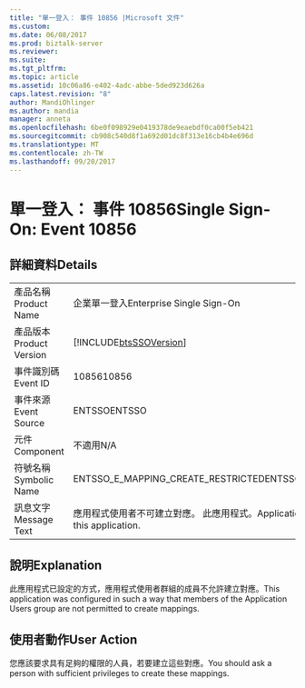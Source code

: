 ```yaml
---
title: "單一登入： 事件 10856 |Microsoft 文件"
ms.custom: 
ms.date: 06/08/2017
ms.prod: biztalk-server
ms.reviewer: 
ms.suite: 
ms.tgt_pltfrm: 
ms.topic: article
ms.assetid: 10c06a86-e402-4adc-abbe-5ded923d626a
caps.latest.revision: "8"
author: MandiOhlinger
ms.author: mandia
manager: anneta
ms.openlocfilehash: 6be0f098929e0419378de9eaebdf0ca00f5eb421
ms.sourcegitcommit: cb908c540d8f1a692d01dc8f313e16cb4b4e696d
ms.translationtype: MT
ms.contentlocale: zh-TW
ms.lasthandoff: 09/20/2017
---
```

# <a name="single-sign-on-event-10856"></a><span data-ttu-id="f983a-102">單一登入： 事件 10856</span><span class="sxs-lookup"><span data-stu-id="f983a-102">Single Sign-On: Event 10856</span></span>
## <a name="details"></a><span data-ttu-id="f983a-103">詳細資料</span><span class="sxs-lookup"><span data-stu-id="f983a-103">Details</span></span>  
  
|||  
|-|-|  
|<span data-ttu-id="f983a-104">產品名稱</span><span class="sxs-lookup"><span data-stu-id="f983a-104">Product Name</span></span>|<span data-ttu-id="f983a-105">企業單一登入</span><span class="sxs-lookup"><span data-stu-id="f983a-105">Enterprise Single Sign-On</span></span>|  
|<span data-ttu-id="f983a-106">產品版本</span><span class="sxs-lookup"><span data-stu-id="f983a-106">Product Version</span></span>|[!INCLUDE[btsSSOVersion](../includes/btsssoversion-md.md)]|  
|<span data-ttu-id="f983a-107">事件識別碼</span><span class="sxs-lookup"><span data-stu-id="f983a-107">Event ID</span></span>|<span data-ttu-id="f983a-108">10856</span><span class="sxs-lookup"><span data-stu-id="f983a-108">10856</span></span>|  
|<span data-ttu-id="f983a-109">事件來源</span><span class="sxs-lookup"><span data-stu-id="f983a-109">Event Source</span></span>|<span data-ttu-id="f983a-110">ENTSSO</span><span class="sxs-lookup"><span data-stu-id="f983a-110">ENTSSO</span></span>|  
|<span data-ttu-id="f983a-111">元件</span><span class="sxs-lookup"><span data-stu-id="f983a-111">Component</span></span>|<span data-ttu-id="f983a-112">不適用</span><span class="sxs-lookup"><span data-stu-id="f983a-112">N/A</span></span>|  
|<span data-ttu-id="f983a-113">符號名稱</span><span class="sxs-lookup"><span data-stu-id="f983a-113">Symbolic Name</span></span>|<span data-ttu-id="f983a-114">ENTSSO_E_MAPPING_CREATE_RESTRICTED</span><span class="sxs-lookup"><span data-stu-id="f983a-114">ENTSSO_E_MAPPING_CREATE_RESTRICTED</span></span>|  
|<span data-ttu-id="f983a-115">訊息文字</span><span class="sxs-lookup"><span data-stu-id="f983a-115">Message Text</span></span>|<span data-ttu-id="f983a-116">應用程式使用者不可建立對應。 此應用程式。</span><span class="sxs-lookup"><span data-stu-id="f983a-116">Application Users cannot create mappings for this application.</span></span>|  
  
## <a name="explanation"></a><span data-ttu-id="f983a-117">說明</span><span class="sxs-lookup"><span data-stu-id="f983a-117">Explanation</span></span>  
 <span data-ttu-id="f983a-118">此應用程式已設定的方式，應用程式使用者群組的成員不允許建立對應。</span><span class="sxs-lookup"><span data-stu-id="f983a-118">This application was configured in such a way that members of the Application Users group are not permitted to create mappings.</span></span>  
  
## <a name="user-action"></a><span data-ttu-id="f983a-119">使用者動作</span><span class="sxs-lookup"><span data-stu-id="f983a-119">User Action</span></span>  
 <span data-ttu-id="f983a-120">您應該要求具有足夠的權限的人員，若要建立這些對應。</span><span class="sxs-lookup"><span data-stu-id="f983a-120">You should ask a person with sufficient privileges to create these mappings.</span></span>